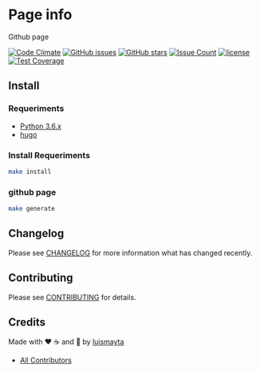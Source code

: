 # Page info

Github page

[![Code Climate](https://codeclimate.com/github/luismayta/luismayta.github.io/badges/gpa.svg)](https://codeclimate.com/github/luismayta/luismayta.github.io)
[![GitHub issues](https://img.shields.io/github/issues/luismayta/luismayta.github.io.svg)](https://github.com/luismayta/luismayta.github.io/issues)
[![GitHub stars](https://img.shields.io/github/stars/luismayta/luismayta.github.io.svg)](https://github.com/luismayta/luismayta.github.io)
[![Issue Count](https://codeclimate.com/github/luismayta/luismayta.github.io/badges/issue_count.svg)](https://codeclimate.com/github/luismayta/luismayta.github.io)
[![license](https://img.shields.io/github/license/mashape/apistatus.svg?style=flat-square)](LICENSE)
[![Test Coverage](https://codeclimate.com/github/luismayta/luismayta.github.io/badges/coverage.svg)](https://codeclimate.com/github/luismayta/luismayta.github.io/coverage)

## Install

### Requeriments

* [Python 3.6.x](http://python.org/download/)
* [hugo](https://gohugo.io)

### Install Requeriments

```bash
make install
```

### github page

```bash
make generate
```

## Changelog

Please see [CHANGELOG](CHANGELOG.md) for more information what has changed recently.

## Contributing

Please see [CONTRIBUTING](CONTRIBUTING.md) for details.

## Credits

Made with :heart: :coffee: and :pizza: by [luismayta][link-company]

- [All Contributors][link-contributors]

[link-company]: https://github.com/luismayta
[link-contributors]: AUTHORS